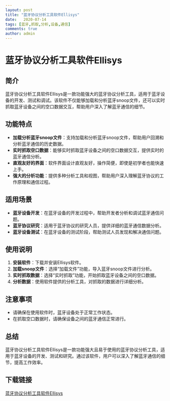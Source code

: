 ```yaml
---
layout: post
title: "蓝牙协议分析工具软件Ellisys"
date:   2020-07-14
tags: [蓝牙,抓取,分析,设备,通信]
comments: true
author: admin
---
```

# 蓝牙协议分析工具软件Ellisys

## 简介
蓝牙协议分析工具软件Ellisys是一款功能强大的蓝牙协议分析工具，适用于蓝牙设备的开发、测试和调试。该软件不仅能够加载和分析蓝牙snoop文件，还可以实时抓取蓝牙设备之间的空口数据交互，帮助用户深入了解蓝牙通信的细节。

## 功能特点
- **加载分析蓝牙snoop文件**：支持加载和分析蓝牙snoop文件，帮助用户回溯和分析蓝牙通信的历史数据。
- **实时抓取空口数据**：能够实时抓取蓝牙设备之间的空口数据交互，提供实时的蓝牙通信分析。
- **直观友好的界面**：软件界面设计直观友好，操作简便，即使是初学者也能快速上手。
- **强大的分析功能**：提供多种分析工具和视图，帮助用户深入理解蓝牙协议的工作原理和通信过程。

## 适用场景
- **蓝牙设备开发**：在蓝牙设备的开发过程中，帮助开发者分析和调试蓝牙通信问题。
- **蓝牙协议研究**：适用于蓝牙协议的研究人员，提供详细的蓝牙通信数据分析。
- **蓝牙设备测试**：在蓝牙设备的测试阶段，帮助测试人员发现和解决通信问题。

## 使用说明
1. **安装软件**：下载并安装Ellisys软件。
2. **加载snoop文件**：选择“加载文件”功能，导入蓝牙snoop文件进行分析。
3. **实时抓取数据**：选择“实时抓取”功能，开始抓取蓝牙设备之间的空口数据。
4. **分析数据**：使用软件提供的分析工具，对抓取的数据进行详细分析。

## 注意事项
- 请确保在使用软件时，蓝牙设备处于正常工作状态。
- 在抓取空口数据时，请确保设备之间的蓝牙通信正常进行。

## 总结
蓝牙协议分析工具软件Ellisys是一款功能强大且易于使用的蓝牙协议分析工具，适用于蓝牙设备的开发、测试和研究。通过该软件，用户可以深入了解蓝牙通信的细节，提高工作效率。

## 下载链接

[蓝牙协议分析工具软件Ellisys](https://pan.quark.cn/s/b16a026da5b3)
